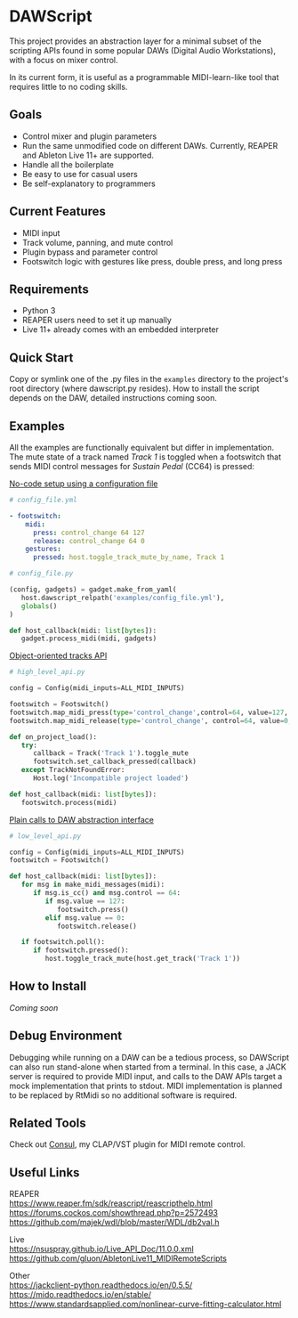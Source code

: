 DAWScript
=========
This project provides an abstraction layer for a minimal subset of the scripting
APIs found in some popular DAWs (Digital Audio Workstations), with a focus on
mixer control.

In its current form, it is useful as a programmable MIDI-learn-like tool that
requires little to no coding skills.

Goals
-----
- Control mixer and plugin parameters
- Run the same unmodified code on different DAWs. Currently, REAPER and Ableton
Live 11+ are supported.
- Handle all the boilerplate
- Be easy to use for casual users
- Be self-explanatory to programmers

Current Features
----------------
- MIDI input
- Track volume, panning, and mute control
- Plugin bypass and parameter control
- Footswitch logic with gestures like press, double press, and long press

Requirements
------------
- Python 3
- REAPER users need to set it up manually
- Live 11+ already comes with an embedded interpreter

Quick Start
-----------
Copy or symlink one of the .py files in the `examples` directory to the
project's root directory (where dawscript.py resides). How to install the script
depends on the DAW, detailed instructions coming soon.

Examples
--------
All the examples are functionally equivalent but differ in implementation. The
mute state of a track named *Track 1* is toggled when a footswitch that sends
MIDI control messages for *Sustain Pedal* (CC64) is pressed:

[No-code setup using a configuration file](https://github.com/lucianoiam/dawscript/blob/master/examples/config_file.yml)
```yaml
# config_file.yml

- footswitch:
    midi:
      press: control_change 64 127
      release: control_change 64 0
    gestures:
      pressed: host.toggle_track_mute_by_name, Track 1
```
```python
# config_file.py

(config, gadgets) = gadget.make_from_yaml(
   host.dawscript_relpath('examples/config_file.yml'),
   globals()
)

def host_callback(midi: list[bytes]):
   gadget.process_midi(midi, gadgets)
```

[Object-oriented tracks API](https://github.com/lucianoiam/dawscript/blob/master/examples/high_level_api.py)
```python
# high_level_api.py

config = Config(midi_inputs=ALL_MIDI_INPUTS)

footswitch = Footswitch()
footswitch.map_midi_press(type='control_change',control=64, value=127, omni=True)
footswitch.map_midi_release(type='control_change', control=64, value=0, omni=True)

def on_project_load():
   try:
      callback = Track('Track 1').toggle_mute
      footswitch.set_callback_pressed(callback)
   except TrackNotFoundError:
      Host.log('Incompatible project loaded')

def host_callback(midi: list[bytes]):
   footswitch.process(midi)
```

[Plain calls to DAW abstraction interface](https://github.com/lucianoiam/dawscript/blob/master/examples/low_level_api.py)
```python
# low_level_api.py

config = Config(midi_inputs=ALL_MIDI_INPUTS)
footswitch = Footswitch()

def host_callback(midi: list[bytes]):
   for msg in make_midi_messages(midi):
      if msg.is_cc() and msg.control == 64:
         if msg.value == 127:
            footswitch.press()
         elif msg.value == 0:
            footswitch.release()

   if footswitch.poll():
      if footswitch.pressed():
         host.toggle_track_mute(host.get_track('Track 1'))
```

How to Install
--------------
*Coming soon*

Debug Environment
-----------------
Debugging while running on a DAW can be a tedious process, so DAWScript can also
run stand-alone when started from a terminal. In this case, a JACK server is
required to provide MIDI input, and calls to the DAW APIs target a mock
implementation that prints to stdout. MIDI implementation is planned to be
replaced by RtMidi so no additional software is required.

Related Tools
-------------
Check out [Consul](https://github.com/lucianoiam/consul), my CLAP/VST plugin
for MIDI remote control.

Useful Links
------------
REAPER \
https://www.reaper.fm/sdk/reascript/reascripthelp.html \
https://forums.cockos.com/showthread.php?p=2572493 \
https://github.com/majek/wdl/blob/master/WDL/db2val.h

Live \
https://nsuspray.github.io/Live_API_Doc/11.0.0.xml \
https://github.com/gluon/AbletonLive11_MIDIRemoteScripts

Other \
https://jackclient-python.readthedocs.io/en/0.5.5/ \
https://mido.readthedocs.io/en/stable/ \
https://www.standardsapplied.com/nonlinear-curve-fitting-calculator.html

